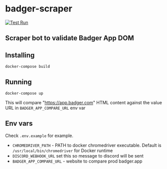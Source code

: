 # badger-scraper
[![Test Run](https://github.com/Badger-Finance/badger-scraper/actions/workflows/test-run.yml/badge.svg)](https://github.com/Badger-Finance/badger-scraper/actions/workflows/test-run.yml)

## Scraper bot to validate Badger App DOM

## Installing
```shell
docker-compose build
```

## Running

```shell
docker-compose up
```
This will compare "https://app.badger.com" HTML content against the value URL in 
`BADGER_APP_COMPARE_URL` env var

## Env vars
Check `.env.example` for example.
- `CHROMEDRIVER_PATH` - PATH to docker chromedriver executable. Default is 
`/usr/local/bin/chromedriver` for Docker runtime
- `DISCORD_WEBHOOK_URL` set this so message to discord will be sent
- `BADGER_APP_COMPARE_URL` - website to compare prod badger.app
